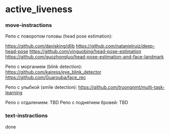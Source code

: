 # active_liveness

### move-instractions
Репо с поворотом головы (head pose estimation):

https://github.com/davisking/dlib
https://github.com/natanielruiz/deep-head-pose
https://github.com/yinguobing/head-pose-estimation
https://github.com/guozhongluo/head-pose-estimation-and-face-landmark

Репо с морганием (blink detection):
https://github.com/kairess/eye_blink_detector
https://github.com/Guarouba/face_rec

Репо с улыбкой (smile detection):
https://github.com/truongnmt/multi-task-learning

Репо с отдалением: TBD
Репо с поднятием бровей: TBD

### text-instractions
done
